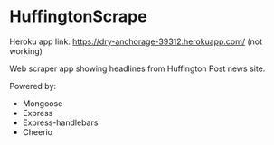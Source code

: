 # HuffingtonScrape

Heroku app link: https://dry-anchorage-39312.herokuapp.com/ (not working)

<p>Web scraper app showing headlines from Huffington Post news site.</p>
<p>Powered by:</p>
<ul>
  <li>Mongoose</li>  
  <li>Express</li>
  <li>Express-handlebars</li>
  <li>Cheerio</li>
</ul>
